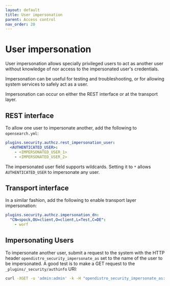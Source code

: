 ```yaml
---
layout: default
title: User impersonation
parent: Access control
nav_order: 20
---
```


# User impersonation

User impersonation allows specially privileged users to act as another user without knowledge of nor access to the impersonated user's credentials.

Impersonation can be useful for testing and troubleshooting, or for allowing system services to safely act as a user.

Impersonation can occur on either the REST interface or at the transport layer.


## REST interface

To allow one user to impersonate another, add the following to `opensearch.yml`:

```yml
plugins.security.authcz.rest_impersonation_user:
  <AUTHENTICATED_USER>:
    - <IMPERSONATED_USER_1>
    - <IMPERSONATED_USER_2>
```

The impersonated user field supports wildcards. Setting it to `*` allows `AUTHENTICATED_USER` to impersonate any user.


## Transport interface

In a similar fashion, add the following to enable transport layer impersonation:

```yml
plugins.security.authcz.impersonation_dn:
  "CN=spock,OU=client,O=client,L=Test,C=DE":
    - worf
```


## Impersonating Users

To impersonate another user, submit a request to the system with the HTTP header `opendistro_security_impersonate_as` set to the name of the user to be impersonated. A good test is to make a GET request to the `_plugins/_security/authinfo` URI:

```bash
curl -XGET -u 'admin:admin' -k -H "opendistro_security_impersonate_as: user_1" https://localhost:9200/_plugins/_security/authinfo?pretty
```
